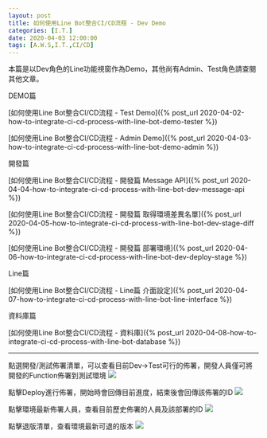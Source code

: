 ```yaml
---
layout: post
title: 如何使用Line Bot整合CI/CD流程 - Dev Demo
categories: [I.T.]
date: 2020-04-03 12:00:00
tags: [A.W.S,I.T.,CI/CD]
---
```


本篇是以Dev角色的Line功能視窗作為Demo，其他尚有Admin、Test角色請查閱其他文章。

<!--more-->

DEMO篇

[如何使用Line Bot整合CI/CD流程 - Test Demo]({% post_url 2020-04-02-how-to-integrate-ci-cd-process-with-line-bot-demo-tester %})

[如何使用Line Bot整合CI/CD流程 - Admin Demo]({% post_url 2020-04-03-how-to-integrate-ci-cd-process-with-line-bot-demo-admin %})

開發篇

[如何使用Line Bot整合CI/CD流程 - 開發篇 Message API]({% post_url 2020-04-04-how-to-integrate-ci-cd-process-with-line-bot-dev-message-api %})

[如何使用Line Bot整合CI/CD流程 - 開發篇 取得環境差異名單]({% post_url 2020-04-05-how-to-integrate-ci-cd-process-with-line-bot-dev-stage-diff %})

[如何使用Line Bot整合CI/CD流程 - 開發篇 部署環境]({% post_url 2020-04-06-how-to-integrate-ci-cd-process-with-line-bot-dev-deploy-stage %})

Line篇

[如何使用Line Bot整合CI/CD流程 - Line篇 介面設定]({% post_url 2020-04-07-how-to-integrate-ci-cd-process-with-line-bot-line-interface %})

資料庫篇

[如何使用Line Bot整合CI/CD流程 - 資料庫]({% post_url 2020-04-08-how-to-integrate-ci-cd-process-with-line-bot-database %})

<hr>

點選開發/測試佈署清單，可以查看目前Dev->Test可行的佈署，開發人員僅可將開發的Function佈署到測試環境
![](/assets/2020-04-01-how-to-integrate-ci-cd-process-with-line-bot-demo-dev/2-1-Dev-Deploy-List.jpg)

點擊Deploy進行佈署，開始時會回傳目前進度，結束後會回傳該佈署的ID
![](/assets/2020-04-01-how-to-integrate-ci-cd-process-with-line-bot-demo-dev/2-2-Dev-Deploy-Done.jpg)

點擊環境最新佈署人員，查看目前歷史佈署的人員及該部署的ID
![](/assets/2020-04-01-how-to-integrate-ci-cd-process-with-line-bot-demo-dev/2-3-Dev-Deploy-History.jpg)

點擊退版清單，查看環境最新可退的版本
![](/assets/2020-04-01-how-to-integrate-ci-cd-process-with-line-bot-demo-dev/2-4-Dev-RollBack-List.jpg)
